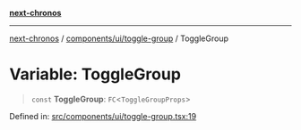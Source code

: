 [**next-chronos**](../../../../README.md)

***

[next-chronos](../../../../README.md) / [components/ui/toggle-group](../README.md) / ToggleGroup

# Variable: ToggleGroup

> `const` **ToggleGroup**: `FC`\<`ToggleGroupProps`\>

Defined in: [src/components/ui/toggle-group.tsx:19](https://github.com/Bababum95/next-chronos/blob/41860730c8dd12c16699269e1eee86402c8d1a9f/src/components/ui/toggle-group.tsx#L19)
